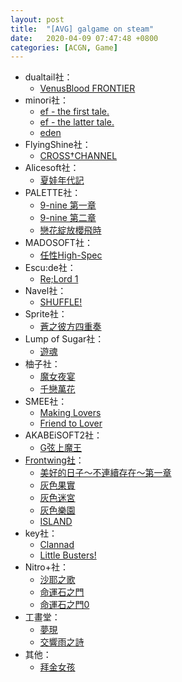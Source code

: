 ```yaml
---
layout: post
title:  "[AVG] galgame on steam"
date:   2020-04-09 07:47:48 +0800
categories: [ACGN, Game]
---
```


* dualtail社：  
  * [VenusBlood FRONTIER ](https://store.steampowered.com/app/1189440/VenusBlood_FRONTIER_International/)
* minori社：  
  * [ef - the first tale.](https://store.steampowered.com/app/1144300/ef__the_first_tale_All_Ages/)
  * [ef - the latter tale. ](https://store.steampowered.com/app/1145030/ef__the_latter_tale_All_Ages/)
  * [eden ](https://store.steampowered.com/app/315810/eden/)
* FlyingShine社：  
  * [CROSS†CHANNEL](https://store.steampowered.com/app/812560/CROSSCHANNEL_Steam_Edition/)
* Alicesoft社：  
  * [夏娃年代記 ](https://store.steampowered.com/app/955560/Evenicle/)
* PALETTE社：  
  * [9-nine 第一章 ](https://store.steampowered.com/app/976390/9nineEpisode_1/)
  * [9-nine 第二章 ](https://store.steampowered.com/app/1033420/9nineEpisode_2/)
  * [戀花綻放櫻飛時  ](https://store.steampowered.com/app/691150/Saku_Saku_Love_Blooms_with_the_Cherry_Blossoms)
* MADOSOFT社：  
  * [任性High-Spec ](https://store.steampowered.com/app/575480/WAGAMAMA_HIGH_SPEC)
* Escu:de社：  
  * [Re;Lord 1 ](https://store.steampowered.com/app/788050/ReLord_1_The_witch_of_Herfort_and_stuffed_animals/)
* Navel社：  
  * [SHUFFLE! ](https://store.steampowered.com/app/537100/Shuffle/)
* Sprite社：    
  * [蒼之彼方四重奏 ](https://store.steampowered.com/app/1044620/Aokana__Four_Rhythms_Across_the_Blue/)
* Lump of Sugar社：    
  * [遊魂 ](https://store.steampowered.com/app/552280/Tayutama_2youre_the_only_one/)
* 柚子社：    
  * [魔女夜宴 ](https://store.steampowered.com/app/888790/Sabbat_of_the_Witch/)
  * [千戀萬花 ](https://store.steampowered.com/app/1144400/SenrenBanka/)
* SMEE社：    
  * [Making Lovers](https://store.steampowered.com/app/1200720/MakingLovers/)
  * [Friend to Lover](https://store.steampowered.com/app/822760/Fureraba_Friend_to_Lover/)
* AKABEiSOFT2社：    
  * [G弦上魔王 ](https://store.steampowered.com/app/377670/Gsenjou_no_Maou__The_Devil_on_GString/)
* [Frontwing社](https://store.steampowered.com/developer/frontwing)：
  * [美好的日子～不連續存在～第一章 ](https://store.steampowered.com/app/658620/Wonderful_Everyday_Down_the_RabbitHole/)
  * [灰色果實 ](https://store.steampowered.com/app/345610/The_Fruit_of_Grisaia/)
  * [灰色迷宮 ](https://store.steampowered.com/app/345620/The_Labyrinth_of_Grisaia/)
  * [灰色樂園 ](https://store.steampowered.com/app/345630/The_Eden_of_Grisaia/)
  * [ISLAND ](https://store.steampowered.com/app/857450/ISLAND/)
* key社：    
  * [Clannad ](https://store.steampowered.com/app/324160/CLANNAD/?curator_clanid=33017662)
  * [Little Busters!](https://store.steampowered.com/app/635940/Little_Busters_English_Edition/?curator_clanid=33017662)
* Nitro+社：     
  * [沙耶之歌 ](https://store.steampowered.com/app/702050/The_Song_of_Saya/)
  * [命運石之門 ](https://store.steampowered.com/app/412830/STEINSGATE/)
  * [命運石之門0 ](https://store.steampowered.com/app/825630/STEINSGATE_0/)
* 工畫堂：  
  * [夢現](https://store.steampowered.com/app/1058140/Yumeutsutsu_ReMaster/)
  * [交響雨之詩](https://store.steampowered.com/app/629650/Symphonic_Rain/)
* 其他：  
  * [拜金女孩](https://store.steampowered.com/app/644570/Material_Girl/)